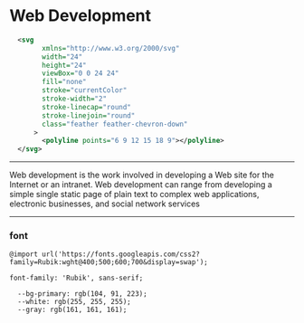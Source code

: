 #  Web Development
```svg arrow
  <svg
        xmlns="http://www.w3.org/2000/svg"
        width="24"
        height="24"
        viewBox="0 0 24 24"
        fill="none"
        stroke="currentColor"
        stroke-width="2"
        stroke-linecap="round"
        stroke-linejoin="round"
        class="feather feather-chevron-down"
      >
        <polyline points="6 9 12 15 18 9"></polyline>
  </svg>
```
----------
 Web development is the work involved in developing a Web site for the
 Internet or an intranet. Web development can range from developing a
 simple single static page of plain text to complex web applications,
 electronic businesses, and social network services

-----------
### font
```
@import url('https://fonts.googleapis.com/css2?family=Rubik:wght@400;500;600;700&display=swap');

font-family: 'Rubik', sans-serif;
```

```variables
  --bg-primary: rgb(104, 91, 223);
  --white: rgb(255, 255, 255);
  --gray: rgb(161, 161, 161);
```



